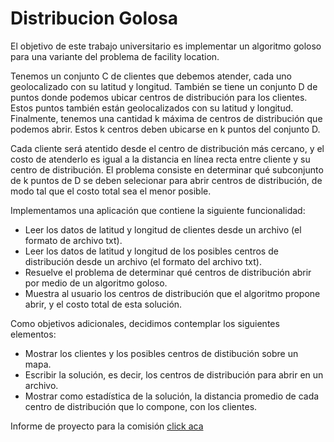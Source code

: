 # Distribucion Golosa

El objetivo de este trabajo universitario es implementar un algoritmo goloso para una variante del problema de facility location.

Tenemos un conjunto C de clientes que debemos atender, cada uno geolocalizado con su latitud y longitud. También se tiene un conjunto D de puntos donde podemos ubicar centros de distribución para los clientes.
Estos puntos también están geolocalizados con su latitud y longitud. Finalmente, tenemos una cantidad k máxima de centros de distribución que podemos abrir. Estos k centros deben ubicarse en k puntos del conjunto D.

Cada cliente será atentido desde el centro de distribución más cercano, y el costo de atenderlo es igual a la distancia en línea recta entre cliente y su centro de distribución.
El problema consiste en determinar qué subconjunto de k puntos de D se deben selecionar para abrir centros de distribución, de modo tal que el costo total sea el menor posible. 

Implementamos una aplicación que contiene la siguiente funcionalidad:
* Leer los datos de latitud y longitud de clientes desde un archivo (el formato de archivo txt).
* Leer los datos de latitud y longitud de los posibles centros de distribución desde un archivo (el formato del archivo txt).
* Resuelve el problema de determinar qué centros de distribución abrir por medio de un algoritmo goloso.
* Muestra al usuario los centros de distribución que el algoritmo propone abrir, y el costo total de esta solución.

Como objetivos adicionales, decidimos contemplar los siguientes elementos:
* Mostrar los clientes y los posibles centros de distibución sobre un mapa.
* Escribir la solución, es decir, los centros de distribución para abrir en un archivo.
* Mostrar como estadística de la solución, la distancia promedio de cada centro de distribución que lo compone, con los clientes.

Informe de proyecto para la comisión [click aca](https://docs.google.com/document/d/1xia1uuITFA3OMRDUjeQ9Cahv2ama4qKe/edit?usp=sharing&ouid=103221455200934392643&rtpof=true&sd=true)
